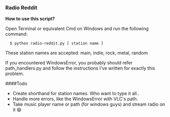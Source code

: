 ### Radio Reddit

  __How to use this script?__ 

  Open Terminal or equivalent Cmd on Windows and run the following command:

  ```
    $ python radio-reddit.py [ station name ]
  ```

  These station names are accepted: main, indie, rock, metal, random

  If you encountered WindowsError, you probably should refer path_handlers.py and follow the instructions I've written for exactly this problem.

####Todo

 * Create shorthand for station names. Who want to type it all..
 * Handle more errors, like the WindowsError with VLC's path. 
 * Take music player name or path (for windows guys) and stream radio on it :smile: